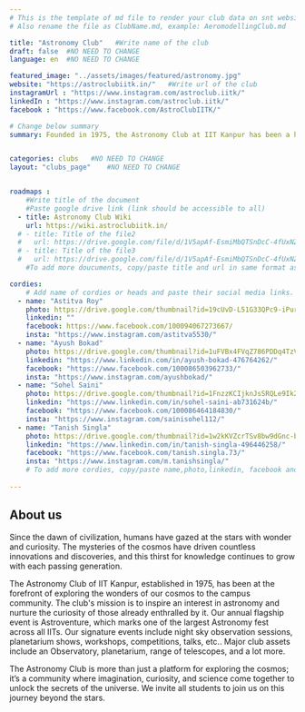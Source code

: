 ```yaml
---
# This is the template of md file to render your club data on snt website. The below example is of Aeromodelling Club, please modify the data according to your clunb.
# Also rename the file as ClubName.md, example: AeromodellingClub.md

title: "Astronomy Club"   #Write name of the club
draft: false  #NO NEED TO CHANGE
language: en  #NO NEED TO CHANGE

featured_image: "../assets/images/featured/astronomy.jpg"
website: "https://astroclubiitk.in/"   #Write url of the club
instagramUrl : "https://www.instagram.com/astroclub.iitk/"
linkedIn : "https://www.instagram.com/astroclub.iitk/"
facebook : "https://www.facebook.com/AstroClubIITK/"

# Change below summary
summary: Founded in 1975, the Astronomy Club at IIT Kanpur has been a hub of cosmic exploration. Our club is open to everyone, with members from diverse academic backgrounds, all you need is a little curiosity about the universe, and we'll help you fall in love with the cosmos.The club offers a wide range of activities for the campus community and provides advanced resources and facilities to those who wants to dive deeper. The Astronomy Club is more than just a place to learn—it's a community where curiosity and science meet to explore the mysteries of the universe.


categories: clubs   #NO NEED TO CHANGE
layout: "clubs_page"    #NO NEED TO CHANGE


roadmaps :
    #Write title of the document
    #Paste google drive link (link should be accessible to all)
  - title: Astronomy Club Wiki
    url: https://wiki.astroclubiitk.in/
  # - title: Title of the file2
  #   url: https://drive.google.com/file/d/1V5apAf-EsmiMbQTSnDcC-4fUxNZbrXw4/view?usp=sharing
  # - title: Title of the file3
  #   url: https://drive.google.com/file/d/1V5apAf-EsmiMbQTSnDcC-4fUxNZbrXw4/view?usp=sharing
    #To add more doucuments, copy/paste title and url in same format as above.

cordies:
    # Add name of cordies or heads and paste their social media links.
  - name: "Astitva Roy"
    photo: https://drive.google.com/thumbnail?id=19cUvD-L51G33QPc9-iPurVizRhosafe0&sz=w1000   #NO NEED TO CHANGE
    linkedin: ""
    facebook: https://www.facebook.com/100094067273667/
    insta: "https://www.instagram.com/astitva5530/"
  - name: "Ayush Bokad"
    photo: https://drive.google.com/thumbnail?id=1uFVBx4FVqZ786PDDq4TzVsMgIRbKNZP2&sz=w1000   #NO NEED TO CHANGE
    linkedin: "https://www.linkedin.com/in/ayush-bokad-476764262/"
    facebook: "https://www.facebook.com/100086503962733/"
    insta: "https://www.instagram.com/ayushbokad/"
  - name: "Sohel Saini"
    photo: https://drive.google.com/thumbnail?id=1FnzzKCIjknJsSRQLe9Ik2Jw0OhUwnD9S&sz=w1000   #NO NEED TO CHANGE
    linkedin: "https://www.linkedin.com/in/sohel-saini-ab731624b/"
    facebook: "https://www.facebook.com/100086464184830/"
    insta: "https://www.instagram.com/sainisohel112/"
  - name: "Tanish Singla"
    photo: https://drive.google.com/thumbnail?id=1w2kKVZcrTSv8bw9dGnc-b7ETbqqbFNef&sz=w1000  #NO NEED TO CHANGE
    linkedin: "https://www.linkedin.com/in/tanish-singla-496446258/"
    facebook: "https://www.facebook.com/tanish.singla.73/"
    insta: "https://www.instagram.com/m.tanishsingla/"
    # To add more cordies, copy/paste name,photo,linkedin, facebook and insta in same format as above.
    
---
```


<!-- Write about us section -->
## About us
Since the dawn of civilization, humans have gazed at the stars with wonder and curiosity. The mysteries of the cosmos have driven countless innovations and discoveries, and this thirst for knowledge continues to grow with each passing generation.

The Astronomy Club of IIT Kanpur, established in 1975, has been at the forefront of exploring the wonders of our cosmos to the campus community. The club's mission is to inspire an interest in astronomy and nurture the curiosity of those already enthralled by it. 
Our annual flagship event is Astroventure, which marks one of the largest Astronomy fest across all IITs. Our signature events include night sky observation sessions, planetarium shows, workshops, competitions, talks, etc.. Major club assets include an Observatory, planetarium, range of telescopes, and a lot more. 

The Astronomy Club is more than just a platform for exploring the cosmos; it’s a community where imagination, curiosity, and science come together to unlock the secrets of the universe. We invite all students to join us on this journey beyond the stars.
